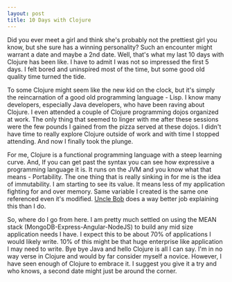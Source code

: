 ```yaml
---
layout: post
title: 10 Days with Clojure
---
```


Did you ever meet a girl and think she's probably not the prettiest girl you know, but she sure has a winning personality? Such an encounter might warrant a date and maybe a 2nd date. Well, that's what my last 10 days with Clojure has been like. I have to admit I was not so impressed the first 5 days. I felt bored and uninspired most of the time, but some good old quality time turned the tide.

To some Clojure might seem like the new kid on the clock, but it's simply the reincarnation of a good old programming language - Lisp. I know many developers, especially Java developers, who have been raving about Clojure. I even attended a couple of Clojure programming dojos organized at work. The only thing that seemed to linger with me after these sessions were the few pounds I gained from the pizza served at these dojos. I didn't have time to really explore Clojure outside of work and with time I stopped attending. And now I finally took the plunge.

For me, Clojure is a functional programming language with a steep learning curve. And, If you can get past the syntax you can see how expressive a programming language it is. It runs on the JVM and you know what that means - Portability. The one thing that is really sinking in for me is the idea of immutability. I am starting to see its value. It means less of my application fighting for and over memory. Same variable I created is the same one referenced even it's modified. [Uncle Bob](http://blog.8thlight.com/uncle-bob/2012/12/22/FPBE1-Whats-it-all-about.html) does a way better job explaining this than I do.

So, where do I go from here. I am pretty much settled on using the MEAN stack (MongoDB-Express-Angular-NodeJS)  to build any mid size application needs I have. I expect this to be about 70% of applications I would likely write. 10% of this might be that huge enterprise like application I may need to write. Bye bye Java and hello Clojure is all I can say. I'm in no way verse in Clojure and would by far consider myself a novice. However, I have seen enough of Clojure to embrace it. I suggest you give it a try and who knows, a second date might just be around the corner.
